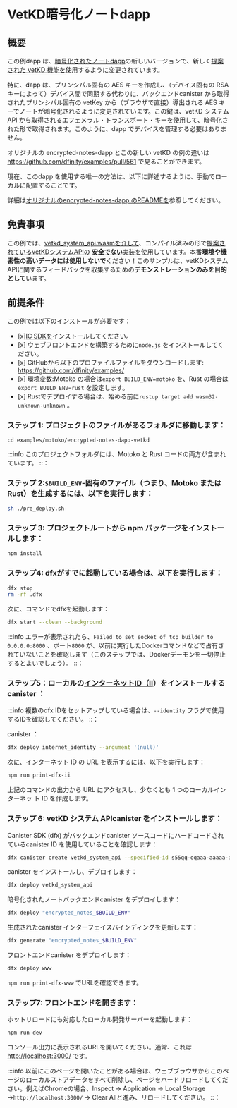 # VetKD暗号化ノートdapp

## 概要

この例dapp は、[暗号化されたノートdapp](./encrypted-notes.md)の新しいバージョンで、新しく[提案された vetKD 機能を](https://github.com/dfinity/interface-spec/pull/158)使用するように変更されています。

特に、dapp は、プリンシパル固有の AES キーを作成し、（デバイス固有の RSA キーによって）デバイス間で同期する代わりに、バックエンドcanister から取得されたプリンシパル固有の vetKey から（ブラウザで直接）導出される AES キーでノートが暗号化されるように変更されています。この鍵は、vetKD システム API から取得されるエフェメラル・トランスポート・キーを使用して、暗号化された形で取得されます。このように、dapp でデバイスを管理する必要はありません。

オリジナルの encrypted-notes-dapp とこの新しい vetKD の例の違いは https://github.com/dfinity/examples/pull/561 で見ることができます。

現在、このdapp を使用する唯一の方法は、以下に詳述するように、手動でローカルに配置することです。

詳細は[オリジナルのencrypted-notes-dapp のREADMEを](https://github.com/dfinity/examples/blob/master/motoko/encrypted-notes-dapp/README.md)参照してください。

## 免責事項

この例では、[vetkd\_system\_api.wasmを介して](https://github.com/dfinity/examples/blob/master/motoko/encrypted-notes-dapp-vetkd/vetkd_system_api.wasm)、コンパイル済みの形で[提案されているvetKDシステムAPIの](https://github.com/dfinity/interface-spec/pull/158) [**安全でない**実装を](https://github.com/dfinity/examples/tree/master/rust/vetkd/src/system_api)使用しています。本番**環境や機密性の高いデータには使用しないで**ください！このサンプルは、vetKDシステムAPIに関するフィードバックを収集するための**デモンストレーションのみを目的として**います。

## 前提条件

この例では以下のインストールが必要です：

- \[x\][IC SDKを](https://internetcomputer.org/docs/current/developer-docs/setup/install)インストールしてください。
- \[x\] ウェブフロントエンドを構築するために`node.js` をインストールしてください。
- \[x\] GitHubから以下のプロファイルファイルをダウンロードします: https://github.com/dfinity/examples/
- \[x\] 環境変数:Motoko の場合は`export BUILD_ENV=motoko` を、Rust の場合は`export BUILD_ENV=rust` を設定します。
- \[x\] Rustでデプロイする場合は、始める前に`rustup target add wasm32-unknown-unknown` 。

### ステップ 1: プロジェクトのファイルがあるフォルダに移動します：

    cd examples/motoko/encrypted-notes-dapp-vetkd

:::info
このプロジェクトフォルダには、Motoko と Rust コードの両方が含まれています。
::：

### ステップ 2:`$BUILD_ENV`-固有のファイル（つまり、Motoko または Rust）を生成するには、以下を実行します：

``` sh
sh ./pre_deploy.sh
```

### ステップ 3: プロジェクトルートから npm パッケージをインストールします：

``` sh
npm install
```

### ステップ4: dfxがすでに起動している場合は、以下を実行します：

``` sh
dfx stop
rm -rf .dfx
```

次に、コマンドでdfxを起動します：

``` sh
dfx start --clean --background
```

:::info
エラーが表示されたら、`Failed to set socket of tcp builder to 0.0.0.0:8000` 、ポート`8000` が、以前に実行したDockerコマンドなどで占有されていないことを確認します（このステップでは、Dockerデーモンを一切停止するとよいでしょう）。
::：

### ステップ5：ローカルの[インターネットID（II](https://wiki.internetcomputer.org/wiki/What_is_Internet_Identity)）をインストールするcanister ：

:::info
複数のdfx IDをセットアップしている場合は、`--identity` フラグで使用するIDを確認してください。
::：

canister ：

``` sh
dfx deploy internet_identity --argument '(null)'
```

次に、インターネット ID の URL を表示するには、以下を実行します：

``` sh
npm run print-dfx-ii
```

上記のコマンドの出力から URL にアクセスし、少なくとも 1 つのローカルインターネッ ト ID を作成します。

### ステップ 6: vetKD システム APIcanister をインストールします：

Canister SDK (dfx) がバックエンドcanister ソースコードにハードコードされているcanister ID を使用していることを確認します：

``` sh
dfx canister create vetkd_system_api --specified-id s55qq-oqaaa-aaaaa-aaakq-cai
```

canister をインストールし、デプロイします：

``` sh
dfx deploy vetkd_system_api
```

暗号化されたノートバックエンドcanister をデプロイします：

``` sh
dfx deploy "encrypted_notes_$BUILD_ENV"
```

生成されたcanister インターフェイスバインディングを更新します：

``` sh
dfx generate "encrypted_notes_$BUILD_ENV"
```

フロントエンドcanister をデプロイします：

``` sh
dfx deploy www
```

`npm run print-dfx-www` でURLを確認できます。

### ステップ7: フロントエンドを開きます：

ホットリロードにも対応したローカル開発サーバーを起動します：

``` sh
npm run dev
```

コンソール出力に表示されるURLを開いてください。通常、これは<http://localhost:3000/> です。

:::info
以前にこのページを開いたことがある場合は、ウェブブラウザからこのページのローカルストアデータをすべて削除し、ページをハードリロードしてください。例えばChromeの場合、Inspect → Application → Local Storage →`http://localhost:3000/` → Clear Allと進み、リロードしてください。
::：

<!---
# VetKD encrypted notes dapp

## Overview

This example dapp is a new version of the [encrypted notes dapp](./encrypted-notes.md) that has been altered to use the new [proposed vetKD feature](https://github.com/dfinity/interface-spec/pull/158).

Particularly, the dapp has been altered where instead of creating a principal-specific AES key and syncing it across devices (by means of device-specific RSA keys), the notes are encrypted with an AES key that is derived (directly in the browser) from a principal-specific vetKey obtained from the backend canister. This key is obtained in an encrypted form, using an ephemeral transport key, which obtains itself from the vetKD system API. This way, there is no need for any device management in the dapp.

The difference between the original encrypted-notes-dapp and the this new vetKD example can be seen in https://github.com/dfinity/examples/pull/561.

Currently, the only way to use this dapp is via manual local deployment, as detailed below.

Please see the [README of the original encrypted-notes-dapp](https://github.com/dfinity/examples/blob/master/motoko/encrypted-notes-dapp/README.md) for further details.

## Disclaimer

This example uses an [**insecure** implementation](https://github.com/dfinity/examples/tree/master/rust/vetkd/src/system_api) of [the proposed vetKD system API](https://github.com/dfinity/interface-spec/pull/158) in a pre-compiled form via the [vetkd_system_api.wasm](https://github.com/dfinity/examples/blob/master/motoko/encrypted-notes-dapp-vetkd/vetkd_system_api.wasm). **Do not use this in production or for sensitive data**! This example is solely provided **for demonstration purposes** to collect feedback on the mentioned vetKD system API.

## Prerequisites
This example requires an installation of:

- [x] Install the [IC SDK](https://internetcomputer.org/docs/current/developer-docs/setup/install).
- [x] Install `node.js` to build the web frontend.
- [x] Download the following profile files from GitHub: https://github.com/dfinity/examples/
- [x] Set environmental variable: `export BUILD_ENV=motoko` for Motoko or `export BUILD_ENV=rust` for Rust. 
- [x] If deploying in Rust, run `rustup target add wasm32-unknown-unknown` before getting started.

### Step 1: Navigate into the folder containing the project's files:

```
cd examples/motoko/encrypted-notes-dapp-vetkd
```

:::info 
This project folder contains both Motoko and Rust code.
:::

### Step 2: To generate `$BUILD_ENV`-specific files (i.e., Motoko or Rust) run:

```sh
sh ./pre_deploy.sh
```

### Step 3: Install npm packages from the project root:

```sh
npm install
```

### Step 4: If dfx was already started before, run the following:

```sh
dfx stop
rm -rf .dfx
```

Then, start dfx with the command:

```sh
dfx start --clean --background
```

:::info
If you see an error `Failed to set socket of tcp builder to 0.0.0.0:8000`, make sure that the port `8000` is not occupied, e.g., by the previously run Docker command (you might want to stop the Docker daemon whatsoever for this step).
:::

### Step 5: Install a local [Internet Identity (II)](https://wiki.internetcomputer.org/wiki/What_is_Internet_Identity) canister:

:::info
If you have multiple dfx identities set up, ensure you are using the identity you intend to use with the `--identity` flag.
:::

To install and deploy a canister run:

```sh
dfx deploy internet_identity --argument '(null)'
```

Then, to print the Internet Identity URL, run:

```sh
npm run print-dfx-ii
```

Visit the URL from the output of the command above and create at least one local Internet Identity.

### Step 6: Install the vetKD system API canister:

Ensure the Canister SDK (dfx) uses the canister ID that is hard-coded in the backend canister source code:

```sh
dfx canister create vetkd_system_api --specified-id s55qq-oqaaa-aaaaa-aaakq-cai
```

Install and deploy the canister:

```sh
dfx deploy vetkd_system_api
```

Deploy the encrypted notes backend canister:

```sh
dfx deploy "encrypted_notes_$BUILD_ENV"
```

Update the generated canister interface bindings: 

```sh
dfx generate "encrypted_notes_$BUILD_ENV"
```

Deploy the frontend canister:

```sh
dfx deploy www
```

You can check its URL with `npm run print-dfx-www`.

### Step 7: Open the frontend:

Start the local development server, which also supports hot-reloading:

```sh
npm run dev
```

Open the URL that is printed in the console output. Usually, this is [http://localhost:3000/](http://localhost:3000/).

:::info
If you have opened this page previously, please remove all local store data for this page from your web browser, and hard-reload the page. For example in Chrome, go to Inspect → Application → Local Storage → `http://localhost:3000/` → Clear All, and then reload.
:::

-->
